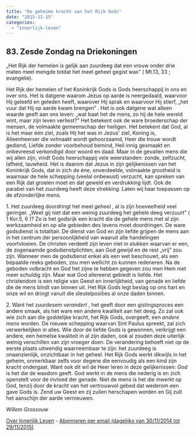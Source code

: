 ```yaml
---
title: "De geheime kracht van het Rijk Gods"
date: "2015-11-15"
categories: 
  - "innerlijk-leven"
---
```


## 83\. Zesde Zondag na Driekoningen

„Het Rijk der hemelen is gelijk aan zuurdeeg dat een vrouw onder drie maten meel mengde totdat het meel geheel gegist was” ( Mt.13, 33 ; evangelie).

Het Rijk der hemelen of het Koninkrijk Gods is Gods heerschappij in ons en over ons. Het is datgene waarom Jezus op aarde is neergedaald, waarvoor Hij geleefd en geleden heeft, waarover Hij sprak en waarvoor Hij stierf, „het vuur dat Hij op aarde kwam brengen” . Het is ook datgene wat alleen waarde geeft aan ons leven: „wat baat het de mens, zo hij de hele wereld wint, maar zijn leven verliest?” Het betekent ook de ware broederschap der mensen, de volmaakte gemeenschap der heiligen. Het betekent dat God, al is het maar één ziel, zoals Hij het was in Jezus' ziel, Koning is, Alleenheerser die volmaakt wordt gehoorzaamd, Heer die trouw wordt gediend, Liefde zonder voorbehoud bemind, Heil innig gesmaakt en onbevreesd verkondigd door woord en daad. Maar in de gevallen mens die wij allen zijn, vindt Gods heerschappij vele weerstanden: zonde, zelfzucht, lafheid, lauwheid. Het is daarom dat Jezus in zijn gelijkenissen van het Koninkrijk Gods, dat in zich de éne, onverdeelde, volmaakte grootheid is waarnaar de hele schepping (veelal onbewust) verzucht, kan spreken van een Rijk dat groeien moet en dat geweld en verdrukking lijdt. Ook de parabel van het zuurdeeg heeft deze strekking. Laten wij haar toepassen op de afzonderlijke mens.

1\. Het zuurdeeg doordringt het meel _geheel_ , al is zijn hoeveelheid veel geringer. „Weet gij niet dat een weinig zuurdeeg het gehele deeg verzuurt” ( 1 Kor.5, 6 )? Zo is het godsrijk een kracht die de gehele mens met al zijn werkzaamheid en op alle gebieden des levens moet doordringen. De ware godsdienst is totalitair. De dienst van God en zijn liefde grijpen de mens aan in het centrum der persoonlijkheid van waaruit alle handelingen voortvloeien. De christen verdeelt zijn leven niet in stukken waarvan er een, de zogenaamde godsdienstplichten, aan God gewijd en de rest „vrij” zou zijn. Wanneer men de godsdienst enkel als een wet beschouwt, als een bepaalde reeks geboden, zou men wellicht zo kunnen redeneren. Na de geboden volbracht en God het zijne te hebben gegeven zou men Hem niet meer schuldig zijn. Maar wat God allereerst gebiedt is liefde. Het christendom is een religie van Geest en innerlijkheid, van genade en liefde die de mens bindt van binnen uit. Het Rijk Gods legt beslag op ons hart en onze wil en dringt vanuit die sleutelposities al onze daden binnen.

2\. Want het zuurdesem _verandert_ , het geeft door een gistingsproces een andere smaak, als het ware een andere kwaliteit aan het deeg. Zo zal ook wie zich aan die goddelijke kracht, het Rijk Gods, overgeeft, een _andere mens_ worden. De nieuwe schepping waarvan Sint Paulus spreekt, zal zich verwerkelijken in alles. Wie door de liefde Gods is gewonnen, verkrijgt een andere, een hemelse kwaliteit in al zijn daden, ook al zouden deze uiterlijk weinig verschillen van zijn vroeger doen. De verandering behoeft niet op de eerste plaats uitwendig waarneembaar te zijn: het zuurdeeg is onaanzienlijk, onzichtbaar in het geheel. Het Rijk Gods werkt dikwijls in het geheim, onmerkbaar zelfs voor degene die eenvoudig als een kind zijn kracht ondergaat. Want ook dit wil de Heer leren in deze gelijkenissen: _God_ is het die de wasdom geeft. God werkt in de mens die nederig is en zich openstelt voor de invloed der genade. Niet de mens is het die inwerkt op God, tenzij door de kracht van het vertrouwvol gebed dat wederom een gave Gods is. Zend uw Geest en zij zullen herschapen worden en Gij zult het aanschijn der aarde vernieuwen.

_Willem Grossouw_

[Over Innerlijk Leven](http://www.gelovenleren.net/2014/11/27/een-jaar-lang-innerlijk-leven-op-geloven-leren/) - [Abonneren per email (dagelijks van 30/11/2014 tot 29/11/2015)](http://eepurl.com/9P3DT)

